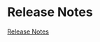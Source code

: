 # Release Notes

[Release Notes](https://github.com/PAXFE/vue-element-admin/releases)

<script>
export default {
  mounted () {
    window.open('https://github.com/PAXFE/vue-element-admin/releases')
  }
}
</script>
